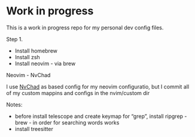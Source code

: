 # Work in progress

This is a work in progress repo for my personal dev config files.

Step 1.

- Install homebrew
- Install zsh
- Install neovim - via brew

Neovim - NvChad

I use [NvChad](https://nvchad.com/) as based config for my neovim configuratio, but I commit all of my custom mappins and configs in the nvim/custom dir

Notes:

- before install telescope and create keymap for “grep”, install ripgrep - brew - in order for searching words works
- install treesitter
